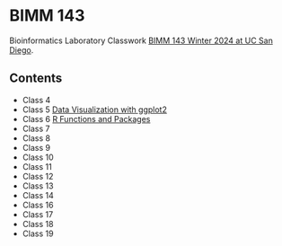 # BIMM 143
Bioinformatics Laboratory Classwork [BIMM 143 Winter 2024 at UC San Diego](https://bioboot.github.io/bimm143_W24/).

## Contents

- Class 4 []()
- Class 5 [Data Visualization with ggplot2]()
- Class 6 [R Functions and Packages]()
- Class 7 []()
- Class 8 []()
- Class 9 []()
- Class 10 []()
- Class 11 []()
- Class 12 []()
- Class 13 []()
- Class 14 []()
- Class 16 []()
- Class 17 []()
- Class 18 []()
- Class 19 []()
